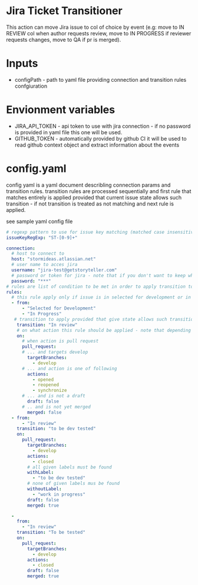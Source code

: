 # Jira Ticket Transitioner

This action can move Jira issue to col of choice by event (e.g: move to IN REVIEW col when author requests review, move to IN PROGRESS if reviewer requests changes, move to QA if pr is merged).

# Inputs
* configPath - path to yaml file providing connection and transition rules confgiuration

# Envionment variables
* JIRA_API_TOKEN - api token to use with jira connection - if no password is provided in yaml file this one will be used.
* GITHUB_TOKEN - automatically provided by github CI it will be used to read github context object and extract information about the events


# config.yaml

config yaml is a yaml document describling connection params and transition rules. transition rules are processed sequentially and first rule that matches entirely is applied provided that current issue state allows such transition - if not transition is treated as not matching and next rule is applied.

see sample yaml config file

```yaml
# regexp pattern to use for issue key matching (matched case insensitive) search will be done against pr TITLE and branch name. All found issues will be affected
issueKeyRegExp: "ST-[0-9]+"

connection:
  # host to connect to
  host: "stormideas.atlassian.net"
  # user name to acces jira 
  username: "jira-test@getstoryteller.com"
  # password or token for jira - note that if you don't want to keep whole config as file secret you can use jiraToken action parameter
  password: "***"
# rules are list of condition to be met in order to apply transition to the ticket
rules:
  # this rule apply only if issue is in selected for development or in progress state
  - from:
      - "Selected for Development"
      - "In Progress"
   # transition to apply provided that give state allows such transition   
    transition: "In review"
    # on what action this rule should be applied - note that depending on the action other properties might not be defined
    on:
      # when action is pull request
      pull_request:
      # ... and targets develop
        targetBranches:
          - develop
      # ... and action is one of following    
        actions:
          - opened
          - reopened
          - synchronize
      # ... and is not a draft    
        draft: false
      # .. and is not yet merged  
        merged: false
  - from:
      - "In review"
    transition: "to be dev tested"
    on:
      pull_request:
        targetBranches:
          - develop
        actions:
          - closed
        # all given labels must be found  
        withLabel:
          - "to be dev tested"
        # none of given labels mus be found  
        withoutLabel:
          - "work in progress"
        draft: false
        merged: true

  -
    from:
      - "In review"
    transition: "To be tested"
    on:
      pull_request:
        targetBranches:
          - develop
        actions:
          - closed
        draft: false
        merged: true

```
